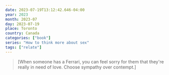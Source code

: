 ```yaml
---
date: 2023-07-19T13:12:42.646-04:00
year: 2023
month: 2023-07
day: 2023-07-19
place: Toronto
country: Canada
categories: ["book"]
series: "How to think more about sex"
tags: ["relate"]
---
```

> [When someone has a Ferrari, you can feel sorry for them that they're really in need of love. Choose sympathy over contempt.]
